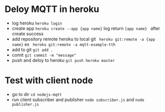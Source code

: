 # Deloy MQTT in heroku 
 + log heroku `heroku login`
 + create app `heroku create --app {app name}`  log return `{app name} ` after create success
 + add repository remote heroku to local git ` heroku git:remote -a {app name}` ex ` heroku git:remote -a mqtt-example-tth`
 + add to git `git add .`
 + comit `git commit -m "message"`
 + push and deloy to heroku `git push heroku master`
 
# Test with client node 
+ go to dir  `cd nodejs-mqtt`
+ run client subscriber and publisher `node subscriber.js` and `node publisher.js`
